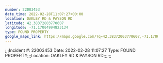 ```yaml
---
number: 22003453
date_time: 2022-02-28T11:07:27+00:00
location: OAKLEY RD & PAYSON RD
latitude: 42.38372003770607
longitude: -71.17004994823134
type: FOUND PROPERTY
google_maps_link: https://maps.google.com/?q=42.38372003770607,-71.17004994823134
---
```


;;;Incident #: 22003453   Date: 2022-02-28 11:07:27   Type: FOUND PROPERTY;;;Location: OAKLEY RD & PAYSON RD;;;;;;
